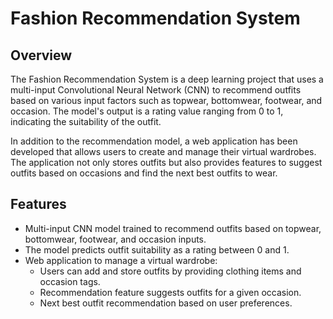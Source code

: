 # Fashion Recommendation System

## Overview

The Fashion Recommendation System is a deep learning project that uses a multi-input Convolutional Neural Network (CNN) to recommend outfits based on various input factors such as topwear, bottomwear, footwear, and occasion. The model's output is a rating value ranging from 0 to 1, indicating the suitability of the outfit.

In addition to the recommendation model, a web application has been developed that allows users to create and manage their virtual wardrobes. The application not only stores outfits but also provides features to suggest outfits based on occasions and find the next best outfits to wear.

## Features

- Multi-input CNN model trained to recommend outfits based on topwear, bottomwear, footwear, and occasion inputs.
- The model predicts outfit suitability as a rating between 0 and 1.
- Web application to manage a virtual wardrobe:
  - Users can add and store outfits by providing clothing items and occasion tags.
  - Recommendation feature suggests outfits for a given occasion.
  - Next best outfit recommendation based on user preferences.
